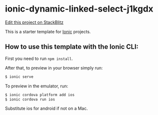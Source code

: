 # ionic-dynamic-linked-select-j1kgdx

[Edit this project on StackBlitz](https://stackblitz.com/edit/ionic-dynamic-linked-select-j1kgdx)

This is a starter template for [Ionic](http://ionicframework.com/docs/) projects.

## How to use this template with the Ionic CLI:

First you need to run `npm install`.

After that, to preview in your browser simply run:

```bash
$ ionic serve
```

To preview in the emulator, run:

```bash
$ ionic cordova platform add ios
$ ionic cordova run ios
```

Substitute ios for android if not on a Mac.

